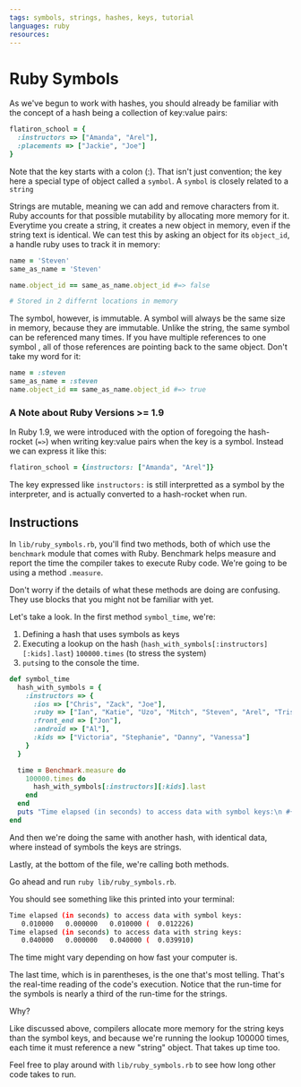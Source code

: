```yaml
---
tags: symbols, strings, hashes, keys, tutorial
languages: ruby
resources: 
---
```

# Ruby Symbols

As we've begun to work with hashes, you should already be familiar with the concept of a hash being a collection of key:value pairs:

```ruby
flatiron_school = {
  :instructors => ["Amanda", "Arel"], 
  :placements => ["Jackie", "Joe"]
}
```

Note that the key starts with a colon (:). That isn't just convention; the key here a special type of object called a `symbol`. A `symbol` is closely related to a `string`

Strings are mutable, meaning we can add and remove characters from it. Ruby accounts for that possible mutability by allocating more memory for it. Everytime you create a string, it creates a new object in memory, even if the string text is identical. We can test this by asking an object for its `object_id`, a handle ruby uses to track it in memory:

```ruby
name = 'Steven' 
same_as_name = 'Steven'

name.object_id == same_as_name.object_id #=> false

# Stored in 2 differnt locations in memory
```

The symbol, however, is immutable. A symbol will always be the same size in memory, because they are immutable. Unlike the string, the same symbol can be referenced many times. If you have multiple references to one symbol , all of those references are pointing back to the same object. Don't take my word for it:

``` ruby
name = :steven
same_as_name = :steven
name.object_id == same_as_name.object_id #=> true
```

### A Note about Ruby Versions >= 1.9

In Ruby 1.9, we were introduced with the option of foregoing the hash-rocket (`=>`) when writing key:value pairs when the key is a symbol. Instead we can express it like this:

```ruby
flatiron_school = {instructors: ["Amanda", "Arel"]}
```

The key expressed like `instructors:` is still interpretted as a symbol by the interpreter, and is actually converted to a hash-rocket when run.

## Instructions

In `lib/ruby_symbols.rb`, you'll find two methods, both of which use the `benchmark` module that comes with Ruby. Benchmark helps measure and report the time the compiler takes to execute Ruby code. We're going to be using a method `.measure`.

Don't worry if the details of what these methods are doing are confusing. They use blocks that you might not be familiar with yet.

Let's take a look. In the first method `symbol_time`, we're:
1. Defining a hash that uses symbols as keys
2. Executing a lookup on the hash (`hash_with_symbols[:instructors][:kids].last`) `100000.times` (to stress the system)
3. `puts`ing to the console the time.

```ruby
def symbol_time
  hash_with_symbols = {
    :instructors => {
      :ios => ["Chris", "Zack", "Joe"],
      :ruby => ["Ian", "Katie", "Uzo", "Mitch", "Steven", "Arel", "Tristan", "Amanda"],
      :front_end => ["Jon"],
      :android => ["Al"],
      :kids => ["Victoria", "Stephanie", "Danny", "Vanessa"]
    }
  }

  time = Benchmark.measure do
    100000.times do 
      hash_with_symbols[:instructors][:kids].last
    end
  end
  puts "Time elapsed (in seconds) to access data with symbol keys:\n #{time}"
end
```

And then we're doing the same with another hash, with identical data, where instead of symbols the keys are strings.

Lastly, at the bottom of the file, we're calling both methods.

Go ahead and run `ruby lib/ruby_symbols.rb`.

You should see something like this printed into your terminal:

```bash
Time elapsed (in seconds) to access data with symbol keys:
   0.010000   0.000000   0.010000 (  0.012226)
Time elapsed (in seconds) to access data with string keys:
   0.040000   0.000000   0.040000 (  0.039910)
```

The time might vary depending on how fast your computer is.

The last time, which is in parentheses, is the one that's most telling. That's the real-time reading of the code's execution. Notice that the run-time for the symbols is nearly a third of the run-time for the strings.

Why?

Like discussed above, compilers allocate more memory for the string keys than the symbol keys, and because we're running the lookup 100000 times, each time it must reference a new "string" object. That takes up time too.

Feel free to play around with `lib/ruby_symbols.rb` to see how long other code takes to run.
